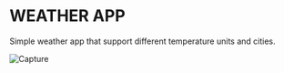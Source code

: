 # WEATHER APP 

Simple weather app that support different temperature units and cities. 

![Capture](https://github.com/NumanDeniz/WeatherApp/assets/104401273/6ad54f21-ed09-4d4b-9305-93c1083528e7)
